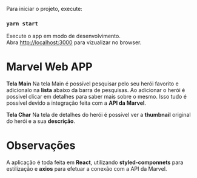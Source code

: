 
Para iniciar o projeto, execute:

### `yarn start`

Execute o app em modo de desenvolvimento.<br>
Abra [http://localhost:3000](http://localhost:3000) para vizualizar no browser.



# Marvel Web APP
**Tela Main**
Na tela Main é possível pesquisar pelo seu herói favorito e adicionalo na **lista** abaixo da barra de pesquisas.
Ao adicionar o herói é possivel clicar em detalhes para saber mais sobre o mesmo. Isso tudo é possível devido a integração
feita com a **API da Marvel**.

**Tela Char**
Na tela de detalhes do herói é possível ver a **thumbnail** original do herói e a sua **descrição**.

# Observações
A aplicação é toda feita em **React**, utilizando **styled-componnets** para estilização e **axios** para efetuar a conexão com a API da Marvel.
